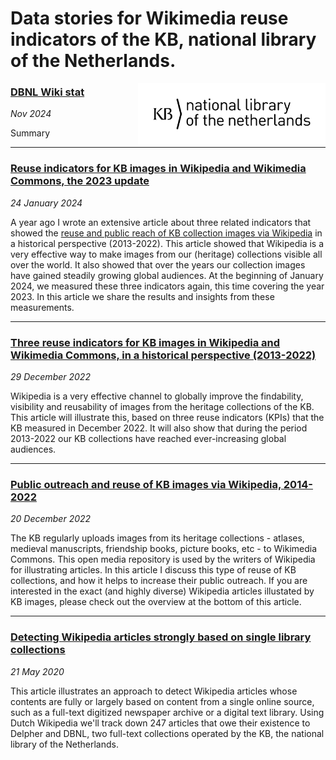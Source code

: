 # Data stories for Wikimedia reuse indicators of the KB, national library of the Netherlands.

<img src="images/KB_Nationale-Bibliotheek_Logo_RGB-Zwart-EN.png" align="right" width="300"/>

### [DBNL Wiki stat](https://kbnlwikimedia.github.io/KB-Wiki-Stats-Graphs/stories/xcccccc.html)

*Nov 2024*

Summary

<!-- <img src="images/xxxxx" align="left">
<br clear="all"/> --> 

-------------

### [Reuse indicators for KB images in Wikipedia and Wikimedia Commons, the 2023 update](https://kbnlwikimedia.github.io/KB-Wiki-Stats-Graphs/stories/Reuse%20indicators%20for%20KB%20images%20in%20Wikipedia%20and%20Wikimedia%20Commons%2C%20the%202023%20update.html)
*24 January 2024*

A year ago I wrote an extensive article about three related indicators that showed the [reuse and public reach of KB collection images via Wikipedia](https://kbnlwikimedia.github.io/KB-Wiki-Stats-Graphs/stories/Three%20reuse%20indicators%20for%20KB%20images%20in%20Wikipedia%20and%20Wikimedia%20Commons,%20in%20a%20historical%20perspective%20(2013-2022).md) in a historical perspective (2013-2022). This article showed that Wikipedia is a very effective way to make images from our (heritage) collections visible all over the world. It also showed that over the years our collection images have gained steadily growing global audiences.
At the beginning of January 2024, we measured these three indicators again, this time covering the year 2023. In this article we share the results and insights from these measurements.

<!-- <img src="images/Reuse_indicators_for_KB_images_in_Wikipedia_and_Wikimedia_Commons_the_2023_update.png" align="left">
<br clear="all"/> --> 

-------------

### [Three reuse indicators for KB images in Wikipedia and Wikimedia Commons, in a historical perspective (2013-2022)](https://kbnlwikimedia.github.io/KB-Wiki-Stats-Graphs/stories/Three%20reuse%20indicators%20for%20KB%20images%20in%20Wikipedia%20and%20Wikimedia%20Commons,%20in%20a%20historical%20perspective%20(2013-2022).html)
*29 December 2022*

Wikipedia is a very effective channel to globally improve the findability, visibility and reusability of images from the heritage collections of the KB. This article will illustrate this, based on three reuse indicators (KPIs) that the KB measured in December 2022. It will also show that during the period 2013-2022 our KB collections have reached ever-increasing global audiences.

<!-- <img src="images/Three_reuse_indicators_for_KB_images_in_Wikipedia_and_Wikimedia_Commons_in_a_historical_perspective_(2013-2022).png" align="left">
<br clear="all"/> --> 

-------------

### [Public outreach and reuse of KB images via Wikipedia, 2014-2022](https://kbnlwikimedia.github.io/GLAMorousToHTML/stories/Public%20outreach%20and%20reuse%20of%20KB%20images%20via%20Wikipedia%2C%202014-2022.html)
*20 December 2022*

The KB regularly uploads images from its heritage collections - atlases, medieval manuscripts, friendship books, picture books, etc - to Wikimedia Commons. This open media repository is used by the writers of Wikipedia for illustrating articles. In this article I discuss this type of reuse of KB collections, and how it helps to increase their public outreach. If you are interested in the exact (and highly diverse) Wikipedia articles illustated by KB images, please check out the overview at the bottom of this article.

<!-- <img src="images/Public_outreach_and_reuse_of_KB_images_via_Wikipedia_2014-2022.png" align="left">
<br clear="all"/> --> 

-------------
### [Detecting Wikipedia articles strongly based on single library collections](https://kbnlwikimedia.github.io/KB-Wiki-Stats-Graphs/stories/Detecting%20Wikipedia%20articles%20strongly%20based%20on%20single%20library%20collections.html)
*21 May 2020* 

This article illustrates an approach to detect Wikipedia articles whose contents are fully or largely based on content from a single online source, such as a full-text digitized newspaper archive or a digital text library. Using Dutch Wikipedia we'll track down 247 articles that owe their existence to Delpher and DBNL, two full-text collections operated by the KB, the national library of the Netherlands.

<!--  <img src="images/Detecting_Wikipedia_articles_strongly_based_on_single_library_collections.png" align="left">
<br clear="all"/> --> 
